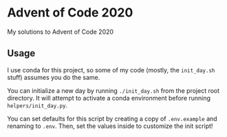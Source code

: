 # Advent of Code 2020

My solutions to Advent of Code 2020

## Usage

I use conda for this project, so some of my code (mostly, the `init_day.sh` stuff) assumes you do the same.

You can initialize a new day by running `./init_day.sh` from the project root directory. It will attempt to activate a
conda environment before running `helpers/init_day.py`.

You can set defaults for this script by creating a copy of `.env.example` and renaming to `.env`. Then, set the values
inside to customize the init script!
